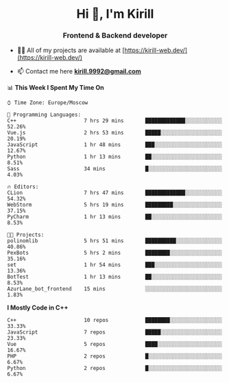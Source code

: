 <h1 align="center">Hi 👋, I'm Kirill</h1>
<h3 align="center">Frontend & Backend developer</h3>

- 👨‍💻 All of my projects are available at [https://kirill-web.dev/](https://kirill-web.dev/)

- 📫 Contact me here **kirill.9992@gmail.com**











<!--START_SECTION:waka-->
📊 **This Week I Spent My Time On** 

```text
⌚︎ Time Zone: Europe/Moscow

💬 Programming Languages: 
C++                      7 hrs 29 mins       █████████████░░░░░░░░░░░░   52.26% 
Vue.js                   2 hrs 53 mins       █████░░░░░░░░░░░░░░░░░░░░   20.19% 
JavaScript               1 hr 48 mins        ███░░░░░░░░░░░░░░░░░░░░░░   12.67% 
Python                   1 hr 13 mins        ██░░░░░░░░░░░░░░░░░░░░░░░   8.51% 
Sass                     34 mins             █░░░░░░░░░░░░░░░░░░░░░░░░   4.03%

🔥 Editors: 
CLion                    7 hrs 47 mins       █████████████░░░░░░░░░░░░   54.32% 
WebStorm                 5 hrs 19 mins       █████████░░░░░░░░░░░░░░░░   37.15% 
PyCharm                  1 hr 13 mins        ██░░░░░░░░░░░░░░░░░░░░░░░   8.53%

🐱‍💻 Projects: 
polinomlib               5 hrs 51 mins       ██████████░░░░░░░░░░░░░░░   40.86% 
PexBots                  5 hrs 2 mins        ████████░░░░░░░░░░░░░░░░░   35.16% 
set                      1 hr 54 mins        ███░░░░░░░░░░░░░░░░░░░░░░   13.36% 
BotTest                  1 hr 13 mins        ██░░░░░░░░░░░░░░░░░░░░░░░   8.53% 
AzurLane_bot_frontend    15 mins             ░░░░░░░░░░░░░░░░░░░░░░░░░   1.83%

```

**I Mostly Code in C++** 

```text
C++                      10 repos            ████████░░░░░░░░░░░░░░░░░   33.33% 
JavaScript               7 repos             █████░░░░░░░░░░░░░░░░░░░░   23.33% 
Vue                      5 repos             ████░░░░░░░░░░░░░░░░░░░░░   16.67% 
PHP                      2 repos             █░░░░░░░░░░░░░░░░░░░░░░░░   6.67% 
Python                   2 repos             █░░░░░░░░░░░░░░░░░░░░░░░░   6.67%

```



<!--END_SECTION:waka-->
